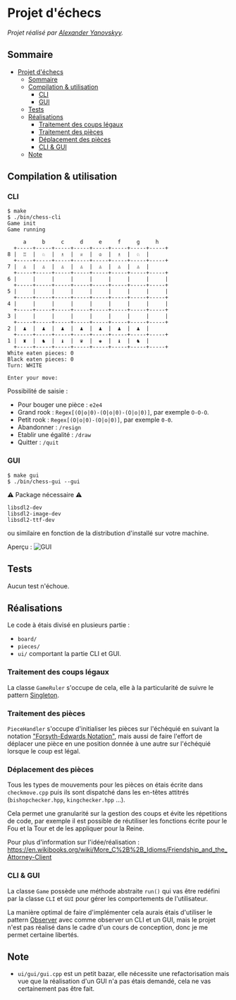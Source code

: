 # Projet d'échecs 
*Projet réalisé par [Alexander Yanovskyy](https://yanovskyy.com).* 

## Sommaire
- [Projet d'échecs](#projet-déchecs)
  - [Sommaire](#sommaire)
  - [Compilation \& utilisation](#compilation--utilisation)
    - [CLI](#cli)
    - [GUI](#gui)
  - [Tests](#tests)
  - [Réalisations](#réalisations)
    - [Traitement des coups légaux](#traitement-des-coups-légaux)
    - [Traitement des pièces](#traitement-des-pièces)
    - [Déplacement des pièces](#déplacement-des-pièces)
    - [CLI \& GUI](#cli--gui)
  - [Note](#note)

## Compilation & utilisation
### CLI
```
$ make
$ ./bin/chess-cli
Game init
Game running

     a     b     c     d     e     f     g     h    
  +-----+-----+-----+-----+-----+-----+-----+-----+
8 |  ♖  |  ♘  |  ♗  |  ♕  |  ♔  |  ♗  |  ♘  | 
  +-----+-----+-----+-----+-----+-----+-----+-----+
7 |  ♙  |  ♙  |  ♙  |  ♙  |  ♙  |  ♙  |  ♙  |
  +-----+-----+-----+-----+-----+-----+-----+-----+
6 |     |     |     |     |     |     |     |     |
  +-----+-----+-----+-----+-----+-----+-----+-----+
5 |     |     |     |     |     |     |     |     |
  +-----+-----+-----+-----+-----+-----+-----+-----+
4 |     |     |     |     |     |     |     |     |
  +-----+-----+-----+-----+-----+-----+-----+-----+
3 |     |     |     |     |     |     |     |     |
  +-----+-----+-----+-----+-----+-----+-----+-----+
2 |  ♟  |  ♟  |  ♟  |  ♟  |  ♟  |  ♟  |  ♟  | 
  +-----+-----+-----+-----+-----+-----+-----+-----+
1 |  ♜  |  ♞  |  ♝  |  ♛  |  ♚  |  ♝  |  ♞  | 
  +-----+-----+-----+-----+-----+-----+-----+-----+
White eaten pieces: 0
Black eaten pieces: 0
Turn: WHITE

Enter your move: 
```
Possibilité de saisie : 
- Pour bouger une pièce : ``e2e4``
- Grand rook : ``Regex[(O|o|0)-(O|o|0)-(O|o|0)]``, par exemple ``O-O-O``.
- Petit rook : ``Regex[(O|o|0)-(O|o|0)]``, par exemple ``0-0``.
- Abandonner : ``/resign``
-  Etablir une égalité : ``/draw``
- Quitter : ``/quit``

### GUI
```
$ make gui
$ ./bin/chess-gui --gui
```

⚠️ Package nécessaire ⚠️ 
```
libsdl2-dev
libsdl2-image-dev
libsdl2-ttf-dev
```
ou similaire en fonction de la distribution d'installé sur votre machine.


Aperçu : 
![GUI](https://i.imgur.com/RW7rHsh.png)

## Tests
Aucun test n'échoue.

## Réalisations
Le code à étais divisé en plusieurs partie :
- ``board/``
- ``pieces/`` 
- ``ui/``  comportant la partie CLI et GUI.

### Traitement des coups légaux
La  classe ``GameRuler`` s'occupe de cela, elle à la particularité de suivre le pattern [Singleton](https://refactoring.guru/design-patterns/singleton).

### Traitement des pièces
``PieceHandler`` s'occupe d'initialiser les pièces sur l'échéquié en suivant la notation ["Forsyth-Edwards Notation"](https://en.wikipedia.org/wiki/Forsyth%E2%80%93Edwards_Notation),  mais aussi de faire l'effort de déplacer une pièce en une position donnée à une autre sur l'échéquié lorsque le coup est légal.

### Déplacement des pièces
Tous les types de mouvements pour les pièces on étais écrite dans ``checkmove.cpp`` puis ils sont dispatché dans les en-têtes attitrés (``bishopchecker.hpp``, ``kingchecker.hpp`` ...). 

Cela permet une granularité sur la gestion des coups et évite les répetitions de code, par exemple il est possible de réutiliser les fonctions écrite pour le Fou et la Tour et de les appliquer pour la Reine. 

Pour plus d'information sur l'idée/réalisation : https://en.wikibooks.org/wiki/More_C%2B%2B_Idioms/Friendship_and_the_Attorney-Client

### CLI & GUI
La classe ``Game`` possède une méthode abstraite ``run()`` qui vas être redéfini par la classe ``CLI`` et ``GUI`` pour gérer les comportements de l'utilisateur. 

La manière optimal de faire d'implémenter cela aurais étais d'utiliser le pattern [Observer](https://refactoring.guru/design-patterns/observer) avec comme observer un CLI et un GUI, mais le projet n'est pas réalisé dans le cadre d'un cours de conception, donc je me permet certaine libertés.

## Note
- ``ui/gui/gui.cpp`` est un petit bazar, elle nécessite une refactorisation mais vue que la réalisation d'un GUI n'a pas étais demandé, cela ne vas certainement pas être fait.


